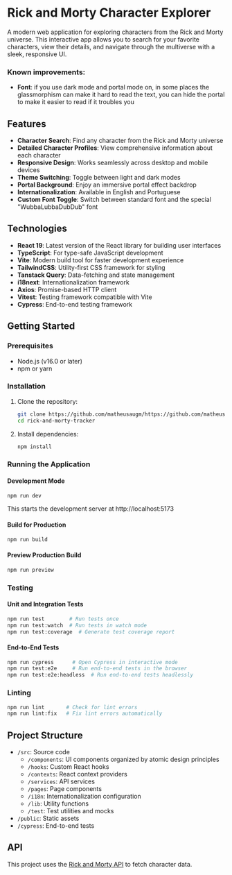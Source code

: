 
# Rick and Morty Character Explorer

A modern web application for exploring characters from the Rick and Morty universe. This interactive app allows you to search for your favorite characters, view their details, and navigate through the multiverse with a sleek, responsive UI.

### Known improvements:

- **Font**: if you use dark mode and portal mode on, in some places the glassmorphism can make it hard to read the text, you can hide the portal to make it easier to read if it troubles you


## Features

- **Character Search**: Find any character from the Rick and Morty universe
- **Detailed Character Profiles**: View comprehensive information about each character
- **Responsive Design**: Works seamlessly across desktop and mobile devices
- **Theme Switching**: Toggle between light and dark modes
- **Portal Background**: Enjoy an immersive portal effect backdrop
- **Internationalization**: Available in English and Portuguese
- **Custom Font Toggle**: Switch between standard font and the special "WubbaLubbaDubDub" font

## Technologies

- **React 19**: Latest version of the React library for building user interfaces
- **TypeScript**: For type-safe JavaScript development
- **Vite**: Modern build tool for faster development experience
- **TailwindCSS**: Utility-first CSS framework for styling
- **Tanstack Query**: Data-fetching and state management
- **i18next**: Internationalization framework
- **Axios**: Promise-based HTTP client
- **Vitest**: Testing framework compatible with Vite
- **Cypress**: End-to-end testing framework

## Getting Started

### Prerequisites

- Node.js (v16.0 or later)
- npm or yarn

### Installation

1. Clone the repository:
   ```bash
   git clone https://github.com/matheusaugm/https://github.com/matheusaugm/rick-and-morty-tracker.git
   cd rick-and-morty-tracker
   ```

2. Install dependencies:
   ```bash
   npm install
   ```

### Running the Application

#### Development Mode
```bash
npm run dev
```
This starts the development server at http://localhost:5173

#### Build for Production
```bash
npm run build
```

#### Preview Production Build
```bash
npm run preview
```

### Testing

#### Unit and Integration Tests
```bash
npm run test        # Run tests once
npm run test:watch  # Run tests in watch mode
npm run test:coverage  # Generate test coverage report
```

#### End-to-End Tests
```bash
npm run cypress      # Open Cypress in interactive mode
npm run test:e2e     # Run end-to-end tests in the browser
npm run test:e2e:headless  # Run end-to-end tests headlessly
```

### Linting
```bash
npm run lint       # Check for lint errors
npm run lint:fix   # Fix lint errors automatically
```

## Project Structure

- `/src`: Source code
  - `/components`: UI components organized by atomic design principles
  - `/hooks`: Custom React hooks
  - `/contexts`: React context providers
  - `/services`: API services
  - `/pages`: Page components
  - `/i18n`: Internationalization configuration
  - `/lib`: Utility functions
  - `/test`: Test utilities and mocks
- `/public`: Static assets
- `/cypress`: End-to-end tests

## API

This project uses the [Rick and Morty API](https://rickandmortyapi.com/) to fetch character data.
